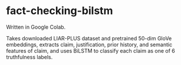 # fact-checking-bilstm

Written in Google Colab.

Takes downloaded LIAR-PLUS dataset and pretrained 50-dim GloVe embeddings, extracts claim, justification, prior history, and semantic features of claim, and uses BiLSTM to classify each claim as one of 6 truthfulness labels. 
